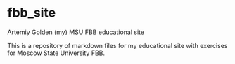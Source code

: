# fbb_site
Artemiy Golden (my) MSU FBB educational site

This is a repository of markdown files for my educational site with exercises for Moscow State University FBB. 
